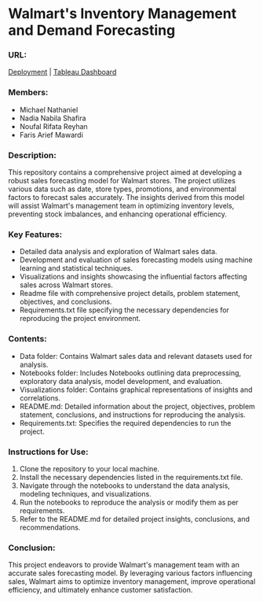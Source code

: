 # **Walmart's Inventory Management and Demand Forecasting**

### **URL:**

[Deployment](https://huggingface.co/spaces/michaeln20/FTDS-009-HCK-group-003) | [Tableau Dashboard](https://public.tableau.com/views/AngkaHarapanHidupInternasional/Dashboard1?:language=en-US&publish=yes&:display_count=n&:origin=viz_share_link)

### **Members:**
- Michael Nathaniel
- Nadia Nabila Shafira
- Noufal Rifata Reyhan
- Faris Arief Mawardi

### **Description:**
This repository contains a comprehensive project aimed at developing a robust sales forecasting model for Walmart stores. The project utilizes various data such as date, store types, promotions, and environmental factors to forecast sales accurately. The insights derived from this model will assist Walmart's management team in optimizing inventory levels, preventing stock imbalances, and enhancing operational efficiency.

### **Key Features:**
- Detailed data analysis and exploration of Walmart sales data.
- Development and evaluation of sales forecasting models using machine learning and statistical techniques.
- Visualizations and insights showcasing the influential factors affecting sales across Walmart stores.
- Readme file with comprehensive project details, problem statement, objectives, and conclusions.
- Requirements.txt file specifying the necessary dependencies for reproducing the project environment.

### **Contents:**
- Data folder: Contains Walmart sales data and relevant datasets used for analysis.
- Notebooks folder: Includes Notebooks outlining data preprocessing, exploratory data analysis, model development, and evaluation.
- Visualizations folder: Contains graphical representations of insights and correlations.
- README.md: Detailed information about the project, objectives, problem statement, conclusions, and instructions for reproducing the analysis.
- Requirements.txt: Specifies the required dependencies to run the project.

### **Instructions for Use:**
1. Clone the repository to your local machine.
2. Install the necessary dependencies listed in the requirements.txt file.
3. Navigate through the notebooks to understand the data analysis, modeling techniques, and visualizations.
4. Run the notebooks to reproduce the analysis or modify them as per requirements.
5. Refer to the README.md for detailed project insights, conclusions, and recommendations.

### **Conclusion:**

This project endeavors to provide Walmart's management team with an accurate sales forecasting model. By leveraging various factors influencing sales, Walmart aims to optimize inventory management, improve operational efficiency, and ultimately enhance customer satisfaction.
